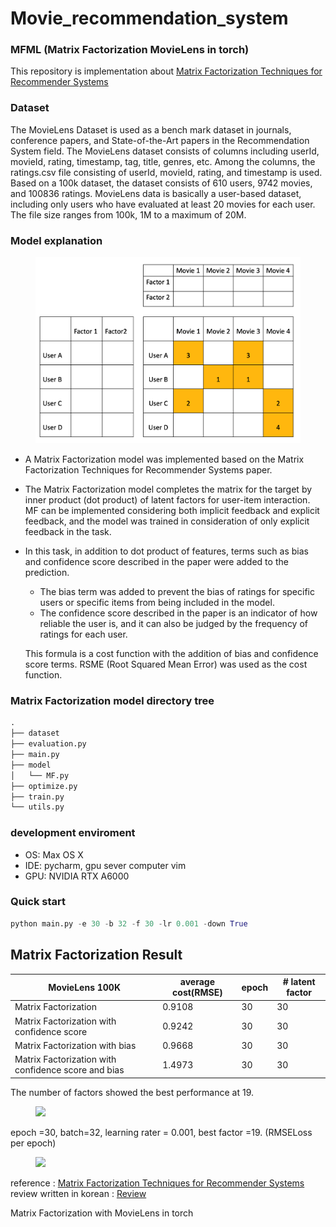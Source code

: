 # Movie_recommendation_system
### MFML (Matrix Factorization MovieLens in torch)
This repository is implementation about [Matrix Factorization Techniques for Recommender Systems](https://datajobs.com/data-science-repo/Recommender-Systems-[Netflix].pdf)

### Dataset

The MovieLens Dataset is used as a bench mark dataset in journals, conference papers, and State-of-the-Art papers in the Recommendation System field. The MovieLens dataset consists of columns including userId, movieId, rating, timestamp, tag, title, genres, etc. Among the columns, the ratings.csv file consisting of userId, movieId, rating, and timestamp is used. Based on a 100k dataset, the dataset consists of 610 users, 9742 movies, and 100836 ratings. MovieLens data is basically a user-based dataset, including only users who have evaluated at least 20 movies for each user. The file size ranges from 100k, 1M to a maximum of 20M.

### Model explanation

<p align="center">
<div class="center">
  <figure>
    <a href="matrix.png"><img src="matrix.png" width="600" ></a>
  </figure>
</div>
</p>

- A Matrix Factorization model was implemented based on the Matrix Factorization Techniques for Recommender Systems paper.
- The Matrix Factorization model completes the matrix for the target by inner product (dot product) of latent factors for user-item interaction. MF can be implemented considering both implicit feedback and explicit feedback, and the model was trained in consideration of only explicit feedback in the task.

- In this task, in addition to dot product of features, terms such as bias and confidence score described in the paper were added to the prediction.
   - The bias term was added to prevent the bias of ratings for specific users or specific items from being included in the model.
   - The confidence score described in the paper is an indicator of how reliable the user is, and it can also be judged by the frequency of ratings for each user.

   This formula is a cost function with the addition of bias and confidence score terms. RSME (Root Squared Mean Error) was used as the cost function.

### Matrix Factorization model directory tree

```python
.
├── dataset
├── evaluation.py
├── main.py
├── model
│   └── MF.py
├── optimize.py
├── train.py
└── utils.py
```

### development enviroment

- OS: Max OS X
- IDE: pycharm, gpu sever computer vim
- GPU: NVIDIA RTX A6000

### Quick start

```python
python main.py -e 30 -b 32 -f 30 -lr 0.001 -down True
```

## Matrix Factorization Result

| MovieLens 100K | average cost(RMSE) | epoch | # latent factor |
| --- | --- | --- | --- |
| Matrix Factorization | 0.9108 | 30 | 30 |
| Matrix Factorization with confidence score | 0.9242 | 30 | 30 |
| Matrix Factorization with bias | 0.9668 | 30 | 30 |
| Matrix Factorization with confidence score and bias | 1.4973 | 30 | 30 |



The number of factors showed the best performance at 19.

<p align="center">
<div class="center">
  <figure>
    <a href="/images/optimize_graph.png"><img src="images/optimize_graph.png" width="600" ></a>
  </figure>
</div>
</p>


epoch =30, batch=32, learning rater = 0.001, best factor =19. (RMSELoss per epoch)

<p align="center">
<div class="center">
  <figure>
    <a href="/images/loss_curve.png"><img src="images/loss_curve.png" width="600" ></a>
  </figure>
</div>
</p>


reference : [Matrix Factorization Techniques for Recommender Systems](https://datajobs.com/data-science-repo/Recommender-Systems-[Netflix].pdf)
review written in korean : [Review](https://changhyeonnam.github.io/2021/12/21/Matrix_Factorization.html)

Matrix Factorization with MovieLens in torch
